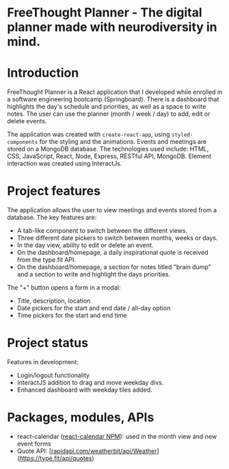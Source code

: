 # FreeThought Planner - The digital planner made with neurodiversity in mind.

# Introduction

FreeThought Planner is a React application that I developed while enrolled in a software engineering bootcamp (Springboard). There is a dashboard that highlights the day's schedule and priorities, as well as a space to write notes. The user can use the planner (month / week / day) to add, edit or delete events.

The application was created with `create-react-app`, using `styled-components` for the styling and the animations. Events and meetings are stored on a MongoDB database. The technologies used include: HTML, CSS, JavaScript, React, Node, Express, RESTful API, MongoDB. Element interaction was created using InteractJs.

# Project features

The application allows the user to view meetings and events stored from a database.
The key features are:

- A tab-like component to switch between the different views.
- Three different date pickers to switch between months, weeks or days.
- In the day view, ability to edit or delete an event.
- On the dashboard/homepage, a daily inspirational quote is received from the type.fit API.
- On the dashboard/homepage, a section for notes titled "brain dump" and a section to write and highlight the days priorities.

The "+" button opens a form in a modal:

- Title, description, location
- Date pickers for the start and end date / all-day option
- Time pickers for the start and end time

# Project status

Features in development:

- Login/logout functionality
- InteractJS addition to drag and move weekday divs.
- Enhanced dashboard with weekday tiles added.

# Packages, modules, APIs

- react-calendar ([react-calendar NPM](https://www.npmjs.com/package/react-calendar)): used in the month view and new event forms
- Quote API: [[rapidapi.com/weatherbit/api/Weather](https://type.fit/api/quotes)](https://type.fit/api/quotes)
